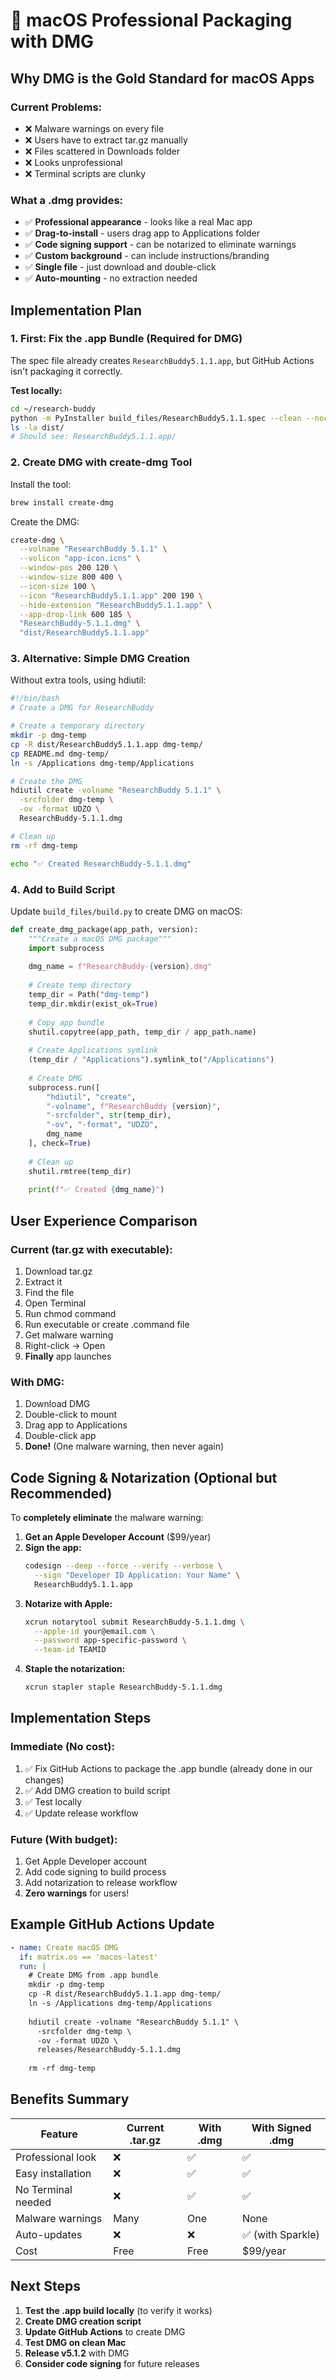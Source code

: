 # 🍎 macOS Professional Packaging with DMG

## Why DMG is the Gold Standard for macOS Apps

### Current Problems:
- ❌ Malware warnings on every file
- ❌ Users have to extract tar.gz manually
- ❌ Files scattered in Downloads folder
- ❌ Looks unprofessional
- ❌ Terminal scripts are clunky

### What a .dmg provides:
- ✅ **Professional appearance** - looks like a real Mac app
- ✅ **Drag-to-install** - users drag app to Applications folder
- ✅ **Code signing support** - can be notarized to eliminate warnings
- ✅ **Custom background** - can include instructions/branding
- ✅ **Single file** - just download and double-click
- ✅ **Auto-mounting** - no extraction needed

## Implementation Plan

### 1. First: Fix the .app Bundle (Required for DMG)

The spec file already creates `ResearchBuddy5.1.1.app`, but GitHub Actions isn't packaging it correctly.

**Test locally:**
```bash
cd ~/research-buddy
python -m PyInstaller build_files/ResearchBuddy5.1.1.spec --clean --noconfirm
ls -la dist/
# Should see: ResearchBuddy5.1.1.app/
```

### 2. Create DMG with create-dmg Tool

Install the tool:
```bash
brew install create-dmg
```

Create the DMG:
```bash
create-dmg \
  --volname "ResearchBuddy 5.1.1" \
  --volicon "app-icon.icns" \
  --window-pos 200 120 \
  --window-size 800 400 \
  --icon-size 100 \
  --icon "ResearchBuddy5.1.1.app" 200 190 \
  --hide-extension "ResearchBuddy5.1.1.app" \
  --app-drop-link 600 185 \
  "ResearchBuddy-5.1.1.dmg" \
  "dist/ResearchBuddy5.1.1.app"
```

### 3. Alternative: Simple DMG Creation

Without extra tools, using hdiutil:
```bash
#!/bin/bash
# Create a DMG for ResearchBuddy

# Create a temporary directory
mkdir -p dmg-temp
cp -R dist/ResearchBuddy5.1.1.app dmg-temp/
cp README.md dmg-temp/
ln -s /Applications dmg-temp/Applications

# Create the DMG
hdiutil create -volname "ResearchBuddy 5.1.1" \
  -srcfolder dmg-temp \
  -ov -format UDZO \
  ResearchBuddy-5.1.1.dmg

# Clean up
rm -rf dmg-temp

echo "✅ Created ResearchBuddy-5.1.1.dmg"
```

### 4. Add to Build Script

Update `build_files/build.py` to create DMG on macOS:

```python
def create_dmg_package(app_path, version):
    """Create a macOS DMG package"""
    import subprocess
    
    dmg_name = f"ResearchBuddy-{version}.dmg"
    
    # Create temp directory
    temp_dir = Path("dmg-temp")
    temp_dir.mkdir(exist_ok=True)
    
    # Copy app bundle
    shutil.copytree(app_path, temp_dir / app_path.name)
    
    # Create Applications symlink
    (temp_dir / "Applications").symlink_to("/Applications")
    
    # Create DMG
    subprocess.run([
        "hdiutil", "create",
        "-volname", f"ResearchBuddy {version}",
        "-srcfolder", str(temp_dir),
        "-ov", "-format", "UDZO",
        dmg_name
    ], check=True)
    
    # Clean up
    shutil.rmtree(temp_dir)
    
    print(f"✅ Created {dmg_name}")
```

## User Experience Comparison

### Current (tar.gz with executable):
1. Download tar.gz
2. Extract it
3. Find the file
4. Open Terminal
5. Run chmod command
6. Run executable or create .command file
7. Get malware warning
8. Right-click → Open
9. **Finally** app launches

### With DMG:
1. Download DMG
2. Double-click to mount
3. Drag app to Applications
4. Double-click app
5. **Done!** (One malware warning, then never again)

## Code Signing & Notarization (Optional but Recommended)

To **completely eliminate** the malware warning:

1. **Get an Apple Developer Account** ($99/year)
2. **Sign the app:**
   ```bash
   codesign --deep --force --verify --verbose \
     --sign "Developer ID Application: Your Name" \
     ResearchBuddy5.1.1.app
   ```
3. **Notarize with Apple:**
   ```bash
   xcrun notarytool submit ResearchBuddy-5.1.1.dmg \
     --apple-id your@email.com \
     --password app-specific-password \
     --team-id TEAMID
   ```
4. **Staple the notarization:**
   ```bash
   xcrun stapler staple ResearchBuddy-5.1.1.dmg
   ```

## Implementation Steps

### Immediate (No cost):
1. ✅ Fix GitHub Actions to package the .app bundle (already done in our changes)
2. ✅ Add DMG creation to build script
3. ✅ Test locally
4. ✅ Update release workflow

### Future (With budget):
1. Get Apple Developer account
2. Add code signing to build process
3. Add notarization to release workflow
4. **Zero warnings** for users!

## Example GitHub Actions Update

```yaml
- name: Create macOS DMG
  if: matrix.os == 'macos-latest'
  run: |
    # Create DMG from .app bundle
    mkdir -p dmg-temp
    cp -R dist/ResearchBuddy5.1.1.app dmg-temp/
    ln -s /Applications dmg-temp/Applications
    
    hdiutil create -volname "ResearchBuddy 5.1.1" \
      -srcfolder dmg-temp \
      -ov -format UDZO \
      releases/ResearchBuddy-5.1.1.dmg
    
    rm -rf dmg-temp
```

## Benefits Summary

| Feature | Current .tar.gz | With .dmg | With Signed .dmg |
|---------|----------------|-----------|------------------|
| Professional look | ❌ | ✅ | ✅ |
| Easy installation | ❌ | ✅ | ✅ |
| No Terminal needed | ❌ | ✅ | ✅ |
| Malware warnings | Many | One | None |
| Auto-updates | ❌ | ❌ | ✅ (with Sparkle) |
| Cost | Free | Free | $99/year |

## Next Steps

1. **Test the .app build locally** (to verify it works)
2. **Create DMG creation script**
3. **Update GitHub Actions** to create DMG
4. **Test DMG on clean Mac**
5. **Release v5.1.2** with DMG
6. **Consider code signing** for future releases

